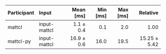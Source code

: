 | Participant | Input | Mean [ms] | Min [ms] | Max [ms] | Relative |
|:---|:---|---:|---:|---:|---:|
| mattcl | input-mattcl | 1.1 ± 0.4 | 0.1 | 2.0 | 1.00 |
| mattcl-py | input-mattcl | 16.9 ± 0.6 | 16.0 | 19.5 | 15.25 ± 5.42 |
